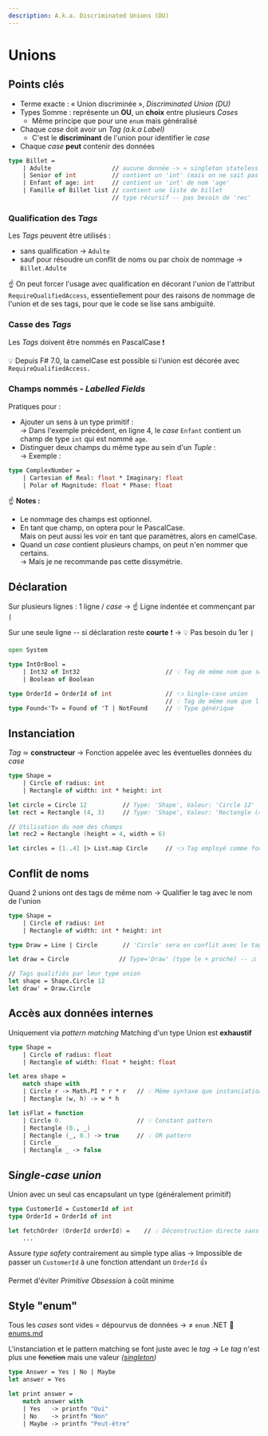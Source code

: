 ```yaml
---
description: A.k.a. Discriminated Unions (DU)
---
```


# Unions

## Points clés

* Terme exacte : « Union discriminée », _Discriminated Union (DU)_
* Types Somme : représente un **OU**, un **choix** entre plusieurs _Cases_
  * Même principe que pour une `enum` mais généralisé
* Chaque _case_ doit avoir un _Tag_ _(a.k.a Label)_
  * C'est le **discriminant** de l'union pour identifier le _case_
* Chaque _case_ **peut** contenir des données

```fsharp
type Billet =
    | Adulte                 // aucune donnée -> ≃ singleton stateless
    | Senior of int          // contient un 'int' (mais on ne sait pas ce que c'est)
    | Enfant of age: int     // contient un 'int' de nom 'age'
    | Famille of Billet list // contient une liste de billet
                             // type récursif -- pas besoin de 'rec'
```

### Qualification des _Tags_

Les _Tags_ peuvent être utilisés :&#x20;

* sans qualification → `Adulte`
* sauf pour résoudre un conflit de noms ou par choix de nommage → `Billet.Adulte`

☝ On peut forcer l'usage avec qualification en décorant l'union de l'attribut `RequireQualifiedAccess`, essentiellement pour des raisons de nommage de l'union et de ses tags, pour que le code se lise sans ambiguïté.

### Casse des _Tags_

Les _Tags_ doivent être nommés en PascalCase ❗

💡 Depuis F# 7.0, la camelCase est possible si l'union est décorée avec  `RequireQualifiedAccess.`

### Champs nommés - _Labelled Fields_

Pratiques pour :&#x20;

* Ajouter un sens à un type primitif : \
  → Dans l'exemple précédent, en ligne 4, le _case_ `Enfant` contient un champ de type `int` qui est nommé `age`.
* Distinguer deux champs du même type au sein d'un _Tuple_ : \
  → Exemple :&#x20;

```fsharp
type ComplexNumber =
    | Cartesian of Real: float * Imaginary: float
    | Polar of Magnitude: float * Phase: float
```

☝ **Notes :**

* Le nommage des champs est optionnel.
* En tant que champ, on optera pour le PascalCase.\
  Mais on peut aussi les voir en tant que paramètres, alors en camelCase.
* Quand un _case_ contient plusieurs champs, on peut n'en nommer que certains.\
  → Mais je ne recommande pas cette dissymétrie.

## Déclaration

Sur plusieurs lignes : 1 ligne / _case_ → ☝ Ligne indentée et commençant par `|`

Sur une seule ligne -- si déclaration reste **courte** ❗ → 💡 Pas besoin du 1er `|`

```fsharp
open System

type IntOrBool =
    | Int32 of Int32                        // 💡 Tag de même nom que ses données
    | Boolean of Boolean

type OrderId = OrderId of int               // 👈 Single-case union
                                            // 💡 Tag de même nom que l'union parent
type Found<'T> = Found of 'T | NotFound     // 💡 Type générique
```

## Instanciation

_Tag_ ≃ **constructeur** → Fonction appelée avec les éventuelles données du _case_

```fsharp
type Shape =
    | Circle of radius: int
    | Rectangle of width: int * height: int

let circle = Circle 12          // Type: 'Shape', Valeur: 'Circle 12'
let rect = Rectangle (4, 3)     // Type: 'Shape', Valeur: 'Rectangle (4, 3)'

// Utilisation du nom des champs
let rec2 = Rectangle (height = 4, width = 6)

let circles = [1..4] |> List.map Circle     // 👈 Tag employé comme fonction
```

## Conflit de noms

Quand 2 unions ont des tags de même nom → Qualifier le tag avec le nom de l'union

```fsharp
type Shape =
    | Circle of radius: int
    | Rectangle of width: int * height: int

type Draw = Line | Circle       // 'Circle' sera en conflit avec le tag de 'Shape'

let draw = Circle              // Type='Draw' (type le + proche) -- ⚠️ à éviter car ambigu

// Tags qualifiés par leur type union
let shape = Shape.Circle 12
let draw' = Draw.Circle
```

## Accès aux données internes

Uniquement via _pattern matching_ Matching d'un type Union est **exhaustif**

```fsharp
type Shape =
    | Circle of radius: float
    | Rectangle of width: float * height: float

let area shape =
    match shape with
    | Circle r -> Math.PI * r * r   // 💡 Même syntaxe que instanciation
    | Rectangle (w, h) -> w * h

let isFlat = function 
    | Circle 0.                     // 💡 Constant pattern
    | Rectangle (0., _)
    | Rectangle (_, 0.) -> true     // 💡 OR pattern
    | Circle _
    | Rectangle _ -> false
```

## &#x53;_&#x69;ngle-case union_

Union avec un seul cas encapsulant un type (généralement primitif)

```fsharp
type CustomerId = CustomerId of int
type OrderId = OrderId of int

let fetchOrder (OrderId orderId) =    // 💡 Déconstruction directe sans 'match'
    ...
```

Assure _type safety_ contrairement au simple type alias → Impossible de passer un `CustomerId` à une fonction attendant un `OrderId` 👍

Permet d'éviter _Primitive Obsession_ à coût minime

## Style "enum"

Tous les _cases_ sont vides = dépourvus de données → ≠ `enum` .NET 📍[enums.md](enums.md "mention")

L'instanciation et le pattern matching se font juste avec le _tag_ → Le _tag_ n'est plus une ~~fonction~~ mais une valeur _(_[_singleton_](https://fsharpforfunandprofit.com/posts/fsharp-decompiled/#enum-style-unions)_)_

```fsharp
type Answer = Yes | No | Maybe
let answer = Yes

let print answer =
    match answer with
    | Yes   -> printfn "Oui"
    | No    -> printfn "Non"
    | Maybe -> printfn "Peut-être"
```
